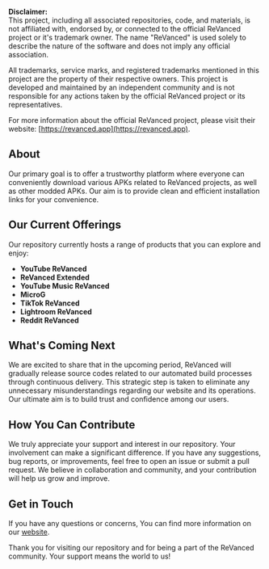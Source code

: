 
**Disclaimer:**  
This project, including all associated repositories, code, and materials, is not affiliated with, endorsed by, or connected to the official ReVanced project or it's trademark owner. The name "ReVanced" is used solely to describe the nature of the software and does not imply any official association.  

All trademarks, service marks, and registered trademarks mentioned in this project are the property of their respective owners. This project is developed and maintained by an independent community and is not responsible for any actions taken by the official ReVanced project or its representatives.  

For more information about the official ReVanced project, please visit their website: [https://revanced.app](https://revanced.app).


## About

Our primary goal is to offer a trustworthy platform where everyone can conveniently download various APKs related to ReVanced projects, as well as other modded APKs. Our aim is to provide clean and efficient installation links for your convenience.

## Our Current Offerings

Our repository currently hosts a range of products that you can explore and enjoy:

- **YouTube ReVanced**
- **ReVanced Extended**
- **YouTube Music ReVanced**
- **MicroG**
- **TikTok ReVanced**
- **Lightroom ReVanced**
- **Reddit ReVanced**

## What's Coming Next

We are excited to share that in the upcoming period, ReVanced will gradually release source codes related to our automated build processes through continuous delivery. This strategic step is taken to eliminate any unnecessary misunderstandings regarding our website and its operations. Our ultimate aim is to build trust and confidence among our users.

## How You Can Contribute

We truly appreciate your support and interest in our repository. Your involvement can make a significant difference. If you have any suggestions, bug reports, or improvements, feel free to open an issue or submit a pull request. We believe in collaboration and community, and your contribution will help us grow and improve.

## Get in Touch

If you have any questions or concerns,  You can find more information on our [website](https://vanced.to).

Thank you for visiting our repository and for being a part of the ReVanced community. Your support means the world to us!



